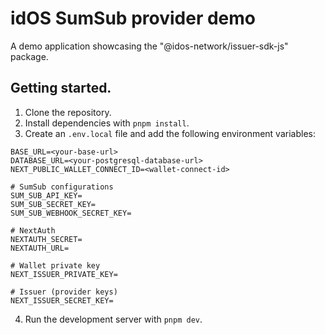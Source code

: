 # idOS SumSub provider demo

A demo application showcasing the "@idos-network/issuer-sdk-js" package.


## Getting started.

1. Clone the repository.
2. Install dependencies with `pnpm install`.
3. Create an `.env.local` file and add the following environment variables:

```
BASE_URL=<your-base-url>
DATABASE_URL=<your-postgresql-database-url>
NEXT_PUBLIC_WALLET_CONNECT_ID=<wallet-connect-id>

# SumSub configurations
SUM_SUB_API_KEY=
SUM_SUB_SECRET_KEY=
SUM_SUB_WEBHOOK_SECRET_KEY=

# NextAuth
NEXTAUTH_SECRET=
NEXTAUTH_URL=

# Wallet private key
NEXT_ISSUER_PRIVATE_KEY=

# Issuer (provider keys)
NEXT_ISSUER_SECRET_KEY=
```

4. Run the development server with `pnpm dev`.
